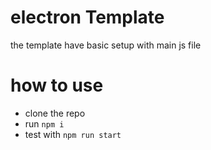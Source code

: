 # electron Template
the template have basic setup with main js file

# how to use 
- clone the repo
- run  ```npm i```
- test with ```npm run start```
